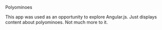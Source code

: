Polyominoes

This app was used as an opportunity to explore Angular.js. Just displays content about polyominoes. Not much more to it.
